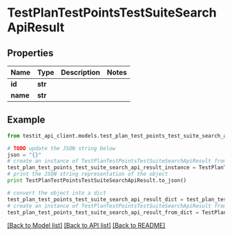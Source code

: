 # TestPlanTestPointsTestSuiteSearchApiResult


## Properties
Name | Type | Description | Notes
------------ | ------------- | ------------- | -------------
**id** | **str** |  | 
**name** | **str** |  | 

## Example

```python
from testit_api_client.models.test_plan_test_points_test_suite_search_api_result import TestPlanTestPointsTestSuiteSearchApiResult

# TODO update the JSON string below
json = "{}"
# create an instance of TestPlanTestPointsTestSuiteSearchApiResult from a JSON string
test_plan_test_points_test_suite_search_api_result_instance = TestPlanTestPointsTestSuiteSearchApiResult.from_json(json)
# print the JSON string representation of the object
print TestPlanTestPointsTestSuiteSearchApiResult.to_json()

# convert the object into a dict
test_plan_test_points_test_suite_search_api_result_dict = test_plan_test_points_test_suite_search_api_result_instance.to_dict()
# create an instance of TestPlanTestPointsTestSuiteSearchApiResult from a dict
test_plan_test_points_test_suite_search_api_result_from_dict = TestPlanTestPointsTestSuiteSearchApiResult.from_dict(test_plan_test_points_test_suite_search_api_result_dict)
```
[[Back to Model list]](../README.md#documentation-for-models) [[Back to API list]](../README.md#documentation-for-api-endpoints) [[Back to README]](../README.md)


